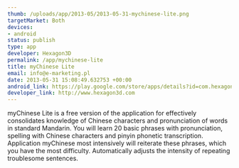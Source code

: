 ```yaml
--- 
thumb: /uploads/app/2013-05/2013-05-31-mychinese-lite.png
targetMarket: Both
devices: 
- android
status: publish
type: app
developer: Hexagon3D
permalink: /app/mychinese-lite
title: myChinese Lite
email: info@e-marketing.pl
date: 2013-05-31 15:08:49.632753 +00:00
android_link: https://play.google.com/store/apps/details?id=com.hexagon3d.mychinese
developer_link: http://www.hexagon3d.com
---
```


myChinese Lite is a free version of the application for effectively consolidates knowledge of Chinese characters and pronunciation of words in standard Mandarin. You will learn 20 basic phrases with pronunciation, spelling with Chinese characters and pinyin phonetic transcription. Application myChinese most intensively will reiterate these phrases, which you have the most difficulty. Automatically adjusts the intensity of repeating troublesome sentences.
